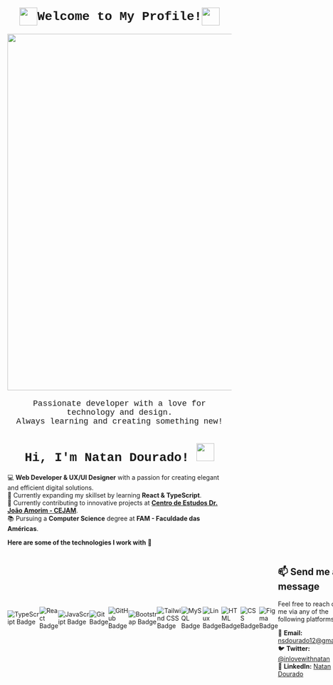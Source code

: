 <div align="center">
  <h1 style="font-family: 'Courier New', monospace; display: flex; align-items: center; justify-content: center">
    <img src="https://media3.giphy.com/media/v1.Y2lkPTc5MGI3NjExdjA0OHB3aWVvYW94NHhhdjY2ZWswYmV2cDVlMXJwN3djY2xxc24ydCZlcD12MV9pbnRlcm5hbF9naWZfYnlfaWQmY3Q9cw/NpMOXmJNHFD3IO9Xto/giphy.gif" width="40"> 
    Welcome to My Profile! 
    <img src="https://media3.giphy.com/media/v1.Y2lkPTc5MGI3NjExdjA0OHB3aWVvYW94NHhhdjY2ZWswYmV2cDVlMXJwN3djY2xxc24ydCZlcD12MV9pbnRlcm5hbF9naWZfYnlfaWQmY3Q9cw/NpMOXmJNHFD3IO9Xto/giphy.gif" width="40">
  </h1>

  <img src="https://media3.giphy.com/media/v1.Y2lkPTc5MGI3NjExeXl2bzJxdjQwNHE0dTZ3NnN5bjlmbjlrbml1ZjJldWZzczRubTM2byZlcD12MV9pbnRlcm5hbF9naWZfYnlfaWQmY3Q9Zw/12CSpwCtoy1Vfy/giphy.gif" width="800">

  <p style="margin-top: 20px; font-size: 18px; font-family: 'Courier New', monospace; text-align: center">
     Passionate developer with a love for technology and design. <br>
    Always learning and creating something new!
  </p>
</div>

<div style="text-align: center;">
  <h1 style="font-family: 'Courier New', monospace;">
    Hi, I'm Natan Dourado! 
    <img src="https://media0.giphy.com/media/v1.Y2lkPTc5MGI3NjExdDhzenR2cXNnYXJwdGhhd2puajA3cGVkdjY2dmN5NGozODBiNXoweCZlcD12MV9pbnRlcm5hbF9naWZfYnlfaWQmY3Q9cw/zbTxB3Lw7jD7Ox8yhD/giphy.gif" width="40">
  </h1>
</div>


💻 **Web Developer & UX/UI Designer** with a passion for creating elegant and efficient digital solutions.  
🌱 Currently expanding my skillset by learning **React & TypeScript**.  
🎯 Currently contributing to innovative projects at **<a href="http://www.cejam.org.br">Centro de Estudos Dr. João Amorim - CEJAM</a>**.  
📚 Pursuing a **Computer Science** degree at **FAM - Faculdade das Américas**.

**Here are some of the technologies I work with** 🔨

<div style="
display: flex;
align-items: center;
justify-content: space-between
">
<img src="https://img.shields.io/badge/TypeScript-007ACC?style=for-the-badge&logo=typescript&logoColor=white" alt="TypeScript Badge">
    <img src="https://img.shields.io/badge/React-20232A?style=for-the-badge&logo=react&logoColor=61DAFB" alt="React Badge">
    <img src="https://img.shields.io/badge/JavaScript-F7DF1E?style=for-the-badge&logo=javascript&logoColor=black" alt="JavaScript Badge">
    <img src="https://img.shields.io/badge/Git-F05032?style=for-the-badge&logo=git&logoColor=white" alt="Git Badge">
    <img src="https://img.shields.io/badge/GitHub-181717?style=for-the-badge&logo=github&logoColor=white" alt="GitHub Badge">
    <img src="https://img.shields.io/badge/Bootstrap-563D7C?style=for-the-badge&logo=bootstrap&logoColor=white" alt="Bootstrap Badge">
    <img src="https://img.shields.io/badge/Tailwind_CSS-06B6D4?style=for-the-badge&logo=tailwind-css&logoColor=white" alt="Tailwind CSS Badge">
    <img src="https://img.shields.io/badge/MySQL-4479A1?style=for-the-badge&logo=mysql&logoColor=white" alt="MySQL Badge">
    <img src="https://img.shields.io/badge/Linux-FCC624?style=for-the-badge&logo=linux&logoColor=black" alt="Linux Badge">  
     <img src="https://img.shields.io/badge/HTML-E34F26?style=for-the-badge&logo=html5&logoColor=white" alt="HTML Badge">
    <img src="https://img.shields.io/badge/CSS-1572B6?style=for-the-badge&logo=css3&logoColor=white" alt="CSS Badge">
    <img src="https://img.shields.io/badge/Figma-000000?style=for-the-badge&logo=figma&logoColor=white" alt="Figma Badge">
<div>

## 📫 Send me a message

Feel free to reach out to me via any of the following platforms:

📧 **Email:** [nsdourado12@gmail.com](mailto:nsdourado12@gmail.com)  
🐦 **Twitter:** [@inlovewithnatan](https://twitter.com/inlovewithnatan)  
🔗 **LinkedIn:** [Natan Dourado](https://linkedin.com/in/natan.dourado)
